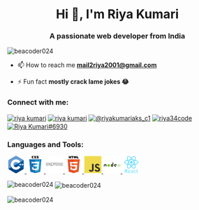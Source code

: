 <h1 align="center">Hi 👋, I'm Riya Kumari</h1>
<h3 align="center">A passionate web developer from India</h3>

<p align="left"> <img src="https://komarev.com/ghpvc/?username=beacoder024&label=Profile%20views&color=0e75b6&style=flat" alt="beacoder024" /> </p>

- 📫 How to reach me **mail2riya2001@gmail.com**

- ⚡ Fun fact **mostly crack lame jokes 😂**

<h3 align="left">Connect with me:</h3>
<p align="left">
<a href="https://linkedin.com/in/riya kumari" target="blank"><img align="center" src="https://raw.githubusercontent.com/rahuldkjain/github-profile-readme-generator/master/src/images/icons/Social/linked-in-alt.svg" alt="riya kumari" height="30" width="40" /></a>
<a href="https://www.codechef.com/users/riya kumari" target="blank"><img align="center" src="https://cdn.jsdelivr.net/npm/simple-icons@3.1.0/icons/codechef.svg" alt="riya kumari" height="30" width="40" /></a>
<a href="https://www.hackerrank.com/@riyakumariaks_c1" target="blank"><img align="center" src="https://raw.githubusercontent.com/rahuldkjain/github-profile-readme-generator/master/src/images/icons/Social/hackerrank.svg" alt="@riyakumariaks_c1" height="30" width="40" /></a>
<a href="https://www.leetcode.com/riya34code" target="blank"><img align="center" src="https://raw.githubusercontent.com/rahuldkjain/github-profile-readme-generator/master/src/images/icons/Social/leet-code.svg" alt="riya34code" height="30" width="40" /></a>
<a href="https://discord.gg/Riya Kumari#6930" target="blank"><img align="center" src="https://raw.githubusercontent.com/rahuldkjain/github-profile-readme-generator/master/src/images/icons/Social/discord.svg" alt="Riya Kumari#6930" height="30" width="40" /></a>
</p>

<h3 align="left">Languages and Tools:</h3>
<p align="left"> <a href="https://www.w3schools.com/cpp/" target="_blank" rel="noreferrer"> <img src="https://raw.githubusercontent.com/devicons/devicon/master/icons/cplusplus/cplusplus-original.svg" alt="cplusplus" width="40" height="40"/> </a> <a href="https://www.w3schools.com/css/" target="_blank" rel="noreferrer"> <img src="https://raw.githubusercontent.com/devicons/devicon/master/icons/css3/css3-original-wordmark.svg" alt="css3" width="40" height="40"/> </a> <a href="https://expressjs.com" target="_blank" rel="noreferrer"> <img src="https://raw.githubusercontent.com/devicons/devicon/master/icons/express/express-original-wordmark.svg" alt="express" width="40" height="40"/> </a> <a href="https://www.w3.org/html/" target="_blank" rel="noreferrer"> <img src="https://raw.githubusercontent.com/devicons/devicon/master/icons/html5/html5-original-wordmark.svg" alt="html5" width="40" height="40"/> </a> <a href="https://developer.mozilla.org/en-US/docs/Web/JavaScript" target="_blank" rel="noreferrer"> <img src="https://raw.githubusercontent.com/devicons/devicon/master/icons/javascript/javascript-original.svg" alt="javascript" width="40" height="40"/> </a> <a href="https://nodejs.org" target="_blank" rel="noreferrer"> <img src="https://raw.githubusercontent.com/devicons/devicon/master/icons/nodejs/nodejs-original-wordmark.svg" alt="nodejs" width="40" height="40"/> </a> <a href="https://reactjs.org/" target="_blank" rel="noreferrer"> <img src="https://raw.githubusercontent.com/devicons/devicon/master/icons/react/react-original-wordmark.svg" alt="react" width="40" height="40"/> </a> </p>

<p><img align="left" src="https://github-readme-stats.vercel.app/api/top-langs?username=beacoder024&show_icons=true&locale=en&layout=compact" alt="beacoder024" /></p>

<p>&nbsp;<img align="center" src="https://github-readme-stats.vercel.app/api?username=beacoder024&show_icons=true&locale=en" alt="beacoder024" /></p>

<p><img align="center" src="https://github-readme-streak-stats.herokuapp.com/?user=beacoder024&" alt="beacoder024" /></p>
